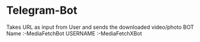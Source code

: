 # Telegram-Bot
Takes URL as input from User and sends the downloaded video/photo
BOT Name :-MediaFetchBot
USERNAME :-MediaFetchXBot
